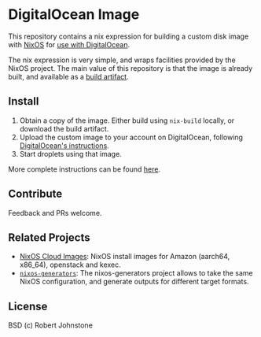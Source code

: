 # DigitalOcean Image

This repository contains a nix expression for building a custom disk image with [NixOS](https://nixos.org/) for [use with DigitalOcean](https://www.digitalocean.com/docs/images/custom-images/).

The nix expression is very simple, and wraps facilities provided by the NixOS project.  The main value of this repository is that the image is already built, and available as a [build artifact](https://patchouli.sr.ht/builds.sr.ht/artifacts/~rj/400030/86cd07a7bacf370a/nixos.qcow2.bz2).

## Install

1) Obtain a copy of the image.  Either build using `nix-build` locally, or download the build artifact.
2) Upload the custom image to your account on DigitalOcean, following [DigitalOcean's instructions](https://www.digitalocean.com/docs/images/custom-images/quickstart/).  
3) Start droplets using that image.

More complete instructions can be found [here](https://justinas.org/nixos-in-the-cloud-step-by-step-part-1).

## Contribute

Feedback and PRs welcome.

## Related Projects

* [NixOS Cloud Images](https://nixos.cloud/): NixOS install images for Amazon (aarch64, x86_64), openstack and kexec.
* [`nixos-generators`](https://github.com/nix-community/nixos-generators): The nixos-generators project allows to take the same NixOS configuration, and generate outputs for different target formats.

## License

BSD (c) Robert Johnstone